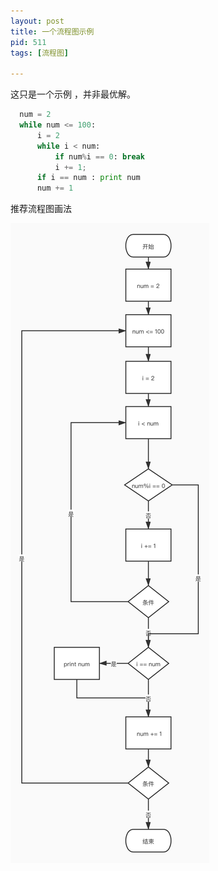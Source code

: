 ```yaml
---
layout: post
title: 一个流程图示例
pid: 511
tags: [流程图]

---
```


这只是一个示例 ，并非最优解。

```python
  num = 2
  while num <= 100:
      i = 2
      while i < num:
          if num%i == 0: break
          i += 1;
      if i == num : print num
      num += 1

```


推荐流程图画法

![](/uploads/2021/01/28-01.jpg)

